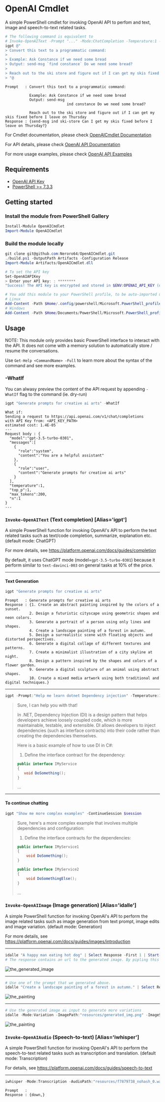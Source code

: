 # OpenAI Cmdlet
A simple PowerShell cmdlet for invoking OpenAI API to perfom and text, image and speech-to-text related tasks. 

```powershell
# The following command is equivalent to 
# Invoke-OpenAIText -Prompt "..." -Mode:ChatCompletion -Temperature:1 -Samples:1
igpt @"
> Convert this text to a programmatic command:
>
> Example: Ask Constance if we need some bread
> Output: send-msg `find constance` Do we need some bread?
>
> Reach out to the ski store and figure out if I can get my skis fixed before I leave on Thursday
> "@
```
```
Prompt   : Convert this text to a programmatic command:

           Example: Ask Constance if we need some bread
           Output: send-msg
                            ind constance Do we need some bread?

           Reach out to the ski store and figure out if I can get my skis fixed before I leave on Thursday
Response : {send-msg ind ski-store Can I get my skis fixed before I leave on Thursday?}
```

For Cmdlet documentation, please check [OpenAICmdlet Documentation](https://neroro64.github.io/OpenAICmdlet/)

For API details, please check [OpenAI API Documentation](https://platform.openai.com/docs/introduction/overview)

For more usage examples, please check [OpenAI API Examples](https://platform.openai.com/examples)

## Requirements
- [OpenAI API Key]( https://openai.com/blog/openai-api )
- [PowerShell >= 7.3.3](https://github.com/PowerShell/powershell/releases)

## Getting started
### Install the module from PowerShell Gallery
```powershell
Install-Module OpenAICmdlet
Import-Module OpenAICmdlet
```

### Build the module locally
```powershell
git clone git@github.com:Neroro64/OpenAICmdlet.git
./build.ps1 -OutputPath Artifacts -Configuration Release
Import-Module Artifacts/OpenAICmdlet.dll

# To set the API key
Set-OpenAIAPIKey
> Enter your API key: : ********
"Success! The API key is encrypted and stored in $ENV:OPENAI_API_KEY (default: $PSScriptRoot/OpenAI_API.key)"

# You add this module to your PowerShell profile, to be auto-imported upon start-up
# Linux
Add-Content -Path $Home/.config/powershell/Microsoft.PowerShell_profile.ps1 -Value "Import-Module OpenAICmdlet"
# Windows
Add-Content -Path $Home/Documents/PowerShell/Microsoft.PowerShell_profile.ps1 -Value "Import-Module OpenAICmdlet"
```

## Usage
NOTE: This module only provides basic PowerShell interface to interact with the API. It does not come with a memory solution to automatically store / resume the conversations. 

Use `Get-Help <CommandName> -Full` to learn more about the syntax of the command and see more examples.

### -WhatIf
You can alwasy preview the content of the API request by appending `-WhatIf` flag to the command (ie. dry-run)

```powershell
igpt "Generate prompts for creative ai arts" -WhatIf
```

```
What if: 
Sending a request to https://api.openai.com/v1/chat/completions
with API Key from: <API_KEY_PATH>
estimated cost: 1.4E-05
---
Request body : {
  "model":"gpt-3.5-turbo-0301",
  "messages":[
    {
      "role":"system",
      "content":"You are a helpful assistant"
    },
    {
      "role":"user",
      "content":"Generate prompts for creative ai arts"
    }
  ],
  "temperature":1,
  "top_p":1,
  "max_tokens":200,
  "n":1
}
---
```

### `Invoke-OpenAIText` (Text completion) [Alias='igpt']
A simple PowerShell function for invoking OpenAI's API to perform the text related tasks such as
text/code completion, summarize, explanation etc. (default mode: ChatGPT)

For more details, see https://platform.openai.com/docs/guides/completion

By default, it uses ChatGPT mode (model=`gpt-3.5-turbo-0301`) because it perform similar to `text-davinci-003` on general tasks at 10% of the price.

---
#### **Text Generation**
```powershell
igpt "Generate prompts for creative ai arts"
```
```
Prompt   : Generate prompts for creative ai arts
Response : {1. Create an abstract painting inspired by the colors of a sunset.
           2. Design a futuristic cityscape using geometric shapes and neon colors.
           3. Generate a portrait of a person using only lines and shapes.
           4. Create a landscape painting of a forest in autumn.
           5. Design a surrealistic scene with floating objects and distorted perspectives.
           6. Generate a digital collage of different textures and patterns.
           7. Create a minimalist illustration of a city skyline at night.
           8. Design a pattern inspired by the shapes and colors of a flower garden.
           9. Generate a digital sculpture of an animal using abstract shapes.
           10. Create a mixed media artwork using both traditional and digital techniques.}
```
---
```powershell
igpt -Prompt:"Help me learn dotnet Dependency injection" -Temperature:1 -MaxTokens:500 -Samples:1 -StopSequences:"`n" -OutVariable session
```
>Sure, I can help you with that!
>
>In .NET, Dependency Injection (DI) is a design pattern that helps developers achieve loosely coupled code, which is more maintainable, testable, and extensible. DI allows developers to inject dependencies (such as interface contracts) into their code rather than creating the dependencies themselves.
>
>Here is a basic example of how to use DI in C#:
>
>1. Define the interface contract for the dependency:
>
>```c#
>public interface IMyService
>{
>    void DoSomething();
>}
>```
>... 
---
#### To continue chatting

```powershell
igpt "Show me more complex examples" -ContinueSession $session
```
> Sure, here's a more complex example that involves multiple dependencies and configuration:
> 
> 1. Define the interface contracts for the dependencies:
> 
> ```c#
> public interface IMyService1
> {
>     void DoSomething();
> }
> 
> public interface IMyService2
> {
>     void DoSomethingElse();
> }
> ```
> ...


### `Invoke-OpenAIImage` (Image generation) [Alias='idalle']
A simple PowerShell function for invoking OpenAI's API to perform the image related tasks such as
image generation from text prompt, image edits and image variation. (default mode: Generation)

For more details, see https://platform.openai.com/docs/guides/images/introduction

---

```powershell
idalle "A happy man eating hot dog" | Select Response -First 1 | Start-process
# The response contains an url to the generated image. By pipling this url to Start-Process we can open the link in a browser
```
![the_generated_image]( docs/resources/a_happy_man_eating_hot_dog.png )

---

```powershell
# Use one of the prompt that we generated above.
idalle "Create a landscape painting of a forest in autumn." | Select Response -First 1 | Start-process
```
![the_painting]( docs/resources/generated_img.png )

---

```powershell
# Use the generated image as input to generate more variations
idalle -Mode:Variation -ImagePath:"resources/generated_img.png" -ImageSize:"256x256" | Select Response -First 1 | Start-process
```
![the_painting]( docs/resources/generated_img_variation.png )

### `Invoke-OpenAIAudio` (Speech-to-text) [Alias='iwhisper']
A simple PowerShell function for invoking OpenAI's API to perform the speech-to-text related tasks such as
transcription and translation. (default mode: Transcription)

For details, see https://platform.openai.com/docs/guides/speech-to-text

---

```powershell
iwhisper -Mode:Transcription -AudioPath:"resources/f7879738_nohash_0.wav" -AudioLanguage:en
```

```
Prompt   :
Response : {down,}
```
